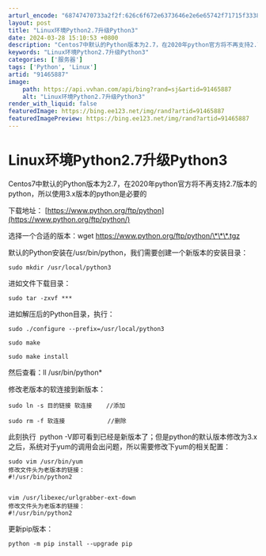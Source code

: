 ```yaml
---
arturl_encode: "68747470733a2f2f:626c6f672e6373646e2e6e65742f71715f3338383336303832:2f61727469636c652f64657461696c732f3931343635383837"
layout: post
title: "Linux环境Python2.7升级Python3"
date: 2024-03-28 15:10:53 +0800
description: "Centos7中默认的Python版本为2.7，在2020年python官方将不再支持2.7版本的p"
keywords: "Linux环境Python2.7升级Python3"
categories: ['服务器']
tags: ['Python', 'Linux']
artid: "91465887"
image:
    path: https://api.vvhan.com/api/bing?rand=sj&artid=91465887
    alt: "Linux环境Python2.7升级Python3"
render_with_liquid: false
featuredImage: https://bing.ee123.net/img/rand?artid=91465887
featuredImagePreview: https://bing.ee123.net/img/rand?artid=91465887
---
```


# Linux环境Python2.7升级Python3

Centos7中默认的Python版本为2.7，在2020年python官方将不再支持2.7版本的python，所以使用3.x版本的python是必要的

下载地址：
[https://www.python.org/ftp/python](https://www.python.org/ftp/python/)

选择一个合适的版本：wget https://www.python.org/ftp/python/\*\*\*.tgz

默认的Python安装在/usr/bin/python，我们需要创建一个新版本的安装目录：

```
sudo mkdir /usr/local/python3 
```

进如文件下载目录：

```
sudo tar -zxvf ***
```

进如解压后的Python目录，执行：

```
sudo ./configure --prefix=/usr/local/python3

sudo make

sudo make install
```

然后查看：ll /usr/bin/python\*

修改老版本的软连接到新版本：

```
sudo ln -s 目的链接 软连接    //添加

sudo rm -f 软连接            //删除
```

此刻执行  python -V即可看到已经是新版本了；但是python的默认版本修改为3.x之后，系统对于yum的调用会出问题，所以需要修改下yum的相关配置：

```
sudo vim /usr/bin/yum
修改文件头为老版本的链接：
#!/usr/bin/python2


vim /usr/libexec/urlgrabber-ext-down
修改文件头为老版本的链接：
#!/usr/bin/python2
```

更新pip版本：

```
python -m pip install --upgrade pip
```